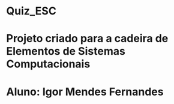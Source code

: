 # Quiz_ESC

# Projeto criado para a cadeira de Elementos de Sistemas Computacionais

# Aluno: Igor Mendes Fernandes
